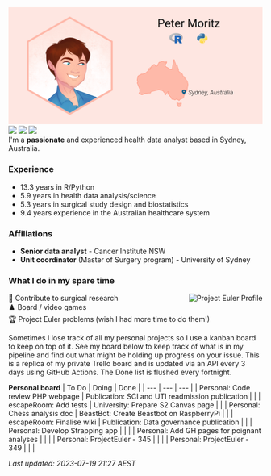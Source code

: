 ![](img/ProfileBanner.png)
[![](https://img.shields.io/badge/LinkedIn-blue?logo=linkedin)](https://www.linkedin.com/in/peter-moritz/) 
[![](https://img.shields.io/badge/ORCID-A6CE39?logo=orcid&logoColor=white)](https://orcid.org/0000-0002-0106-3893) 
[![](https://img.shields.io/badge/-WoS%20Researcher%20Profile-786BAA?logo=data%3Aimage%2Fpng%3Bbase64%2CiVBORw0KGgoAAAANSUhEUgAAAHAAAAB%2BCAYAAAD86pU7AAAIPklEQVR42u3cA5AkSQCF4RytbZ9t27Zt27Zt27ZtY23bNmZ7p9%2F9EXF3q5lpTHVWZVW%2BiC8ufLv7oqqzUsb1nNla9XAw6hkfJwt8GsI8fIgTsSqKjE%2FkyzsIaagSg3ADtkCp8Ylcea0xGcrCRNyDrX2Z0SnwGygP43ADNvGv2fDKOx0KQFecgCbGWnx5bTEDCtACPI6N%2FFNZ%2BAI%2FgwroTxyFWibw%2BPIOhiwZg7PQyPgE9sE%2BCrJsFq5EC99CzQq8FwrRPFyPDr6N3MtbEfOgCCjHFWjsm8m%2BwA%2BhiJmGM1HHN1R9eZsjDUXUUOxX9eeHL%2FBXyAHfYnPf2NLl7QY5JI278O%2Fvoy%2FwT8hBE3AgivzT57b30D6pBf4OxcBsHIuSJJW3FRQzv6GNn7B22zQcEPfyOiEFxdjjaBDXAh%2BHEqAP1opbebUxBUqIBTgaRXEp8DQogd4Oek61CC2wFrbFPjgap%2BMq3IF78RReXMKjuBe34iqcjqOwN7bE6mhaTYF%2FQAn1a5Cj1FFQAc1FD7yJa3H4GnVP3OXfpRol2ARsVNPyNoRCcAd%2F%2BFrYAhfiTfRBCkqQFA6pSYE3QyHYuIrXagPsh8fQLUGFXonifAr8EbJsBIqyHOg0wgl4D5OhGHs810M7pZgNWXZtnqPWIuyMlzAeiqHfUN9kme2hEGwU0GfInngHs6AY%2BRFNTRa5HbJsPIoD%2Fp6si7PRBWkoBrqglcmQbyHL7ivw5MBGeANzIcf1R2tTTSZBlu1qaZanOe7GZPdLrHxv6iqQZSk0CmG%2B9SoMgxw1srIn8RTIsu9CnHctxVUY7%2FCTuLJZIs9Cll0UkRWQWzADcsxgs0R%2BgyzbKkIrIU3xnGPzsW%2BGOYBJoX4El7TWw%2BdQxFVgA%2FNvWkOW%2FRbxtckTMRGKqJfNEtkbsuxWBxaYG%2BEVLIKihadviVwLWXagQzsF9sBoKCI%2BMsvkNciyNRzb7tEAr6ECCtlyS28%2FQxaVo8zhLf%2FTIvP0%2FZvhkEWdY7B3tTNkWRobVraBaQFk0VMx2EFXhMcsv1JfM5WkA2TZWTHay3ocZkMFthCrmEqyI2TZ3jHbkLyhhVHqbaaKnARZtm4MjwS0wFdQAUyp7j636yDLmsf0XEcJPoACdoypJk9CFs1HcYxPVzXH80hDARicaVPT25BFAxNwvrEB7glghJpCxhmrr2O7iBv%2BOuMNSEF5eiCbzb1%2FQha9mKCj4mW4Ks8SB2Z7wV5fyKI7YBJYYnmOr86sN3uNDGMbRQJLPC2HJ%2FHeLF6doa3EnwiTwBJLcGMWA5vOud7hPQuy6HAkMv8ObO5DGqrETGxicsxCyKL9YRJ%2B8%2FBLUCVON3lElu0Jk%2FASm1Qy7fYMarlQ4I4wvkS1Q3cIg5DX9KIvMPwtjJ2xjSGOFejT7vfS5qu%2Bv%2Fq3%2FLeTewX68mrhfQjfoJY7BfryivAQKiCkcbkrBe5hfIFXoxxawmzsZEjUvwP3S3h5p2MuVIlBaG%2BIn4mJZnlHYyZUjXdRanLIZD8XaqW8HTAVyqACpxniVyOiU97BGANlaQrWMiSK64G3JbC8KVCOvkdWV1D%2BBVn0QoLKOzK%2F8gBktQH6G8iirxNS3qmYAdXAFGxqMuRdvyst8I%2F0KzAHCsAvKInSvtB5KI5peaW4D%2FOhgFRgH1NNboAsaxHHiWk8jhQUsP6o8kKkEyDL1o9ZeWvhJ6ShArnEVJEdIMv2iVF5%2B2AgVGBT0DEq5wPPjcnv3ZWYClnykKkkJZgPWfS04%2BW1x2sohyyaizVNJRkGWdTV4fK2QjcoJM%2BbSvJLCEfM6jhWXEPcivFQiOZXNk%2F6KmTZWg6VtzW%2BwyIIQISewqshyw52oLjGuBkToAiZj9XDvivtjoiXtx9%2BDf%2Bpy25E2hppyKI%2FI1rcmngIM6AIm43VwzylVI5GEZsKuxZDIUc8aZbIr5Bl20SguHo4A52xCHJIX7NEnoEsuyzkjbXH4yeUQ44Zip3DvvDnpxCKq4%2Fj8QXmQw4ag83MMlkJsqwczSwV1xLn4FdniwOGYltTSYowIW47tfnLrotb0BMpyPHyNo3O%2Fhjg4QKU1gCH4jWMQhpyXJ9s9sfcClk2FrUCKK0E2%2BJ2dMZcKCY6I6sLAreFQrBpnqWVYStchx8wCYqZ7ljZZJlamAFZdkuOH9z74k78gglIQzH0Nigvt%2FwAWTYcpVUU1hQ74mK8iT6YBcVYGg%2BjickjN0Ih2PzfwcdGOAI34330wRSkoQRYgEtR1%2BSZ9S28RiejN77E07i22T0l1%2Fw71B%2BLBVACTcQRKDU1SDHWxQ44EVfjEbyFr9EFPdELAzBwCf3QCz3QBV%2FhDTyAy3E0tsZa6IgmKF7ie60CSqhx2BVFxkLKUAsN0HAJ9VALpXmOKrtACdQXq8Rhj%2BV5UIKk8CRaxGWTbANMgxJgKk5AadzOGDwHhS%2F8mRVXC1wTKSiG5uNeNIr74civoJgZi91QnITTrbuiIkYf5s%2BgY9KuovobctwQ7I0Sk9CrOdKQg2bjQTQ3Sc2%2F63s9HJyE%2Fh2bL%2Flbl%2BQSD3ToKRyNi1HP%2BPxfYDH%2BgiJsOu5Ha99Y5SXuHNENt3PxLtbKPAHtS%2Fw8YvOX32ArlPp2sp%2BdmQeFqBw%2FYd%2F8rkf2JT4a4vTX99jRF1fzw5ZjIUtm4SNsgTLfQDAlHo8KCyvjr2Ctwsyg%2BM%2BKb6CALUQfnIN2xqegJa4c4OnZCXgL26G%2B8bFW4kVI1%2BC37Q%2Bcjw7%2BGy68a66%2Bz3FyuTuuwJp%2BUBKNElfC1Ax7Tv7GpVgLtY1P5Eo8AYsgLMAwvI8jsJJ%2F0txY%2BN0Qm2BdNDMJyz9kMo0Tv4SRNgAAAABJRU5ErkJggg%3D%3D)](https://www.webofscience.com/wos/author/record/IST-1945-2023)  
I'm a **passionate** and experienced health data analyst based in Sydney, Australia.

### Experience

* <!--RPythonExp-->13.3<!--END--> years in R/Python
* <!--HealthAnalysis-->5.9<!--END--> years in health data analysis/science
* <!--SurgDesign-->5.3<!--END--> years in surgical study design and biostatistics
* <!--AusHC-->9.4<!--END--> years experience in the Australian healthcare system

### Affiliations

* **Senior data analyst** - Cancer Institute NSW
* **Unit coordinator** (Master of Surgery program) - University of Sydney

### What I do in my spare time

:memo: Contribute to surgical research<img src="https://projecteuler.net/profile/PeterM74.png" alt="Project Euler Profile" align="right"/>  
:chess_pawn: Board / video games  
:trophy: Project Euler problems (wish I had more time to do them!)

Sometimes I lose track of all my personal projects so I use a kanban board to keep on top of it. See my board below to keep track of what is in my pipeline and find out what might be holding up progress on your issue. This is a replica of my private Trello board and is updated via an API every 3 days using GitHub Actions. The Done list is flushed every fortnight.

<!--TrelloBoard-->
**Personal board**
| To Do | Doing | Done |
| --- | --- | --- |
| Personal: Code review PHP webpage | Publication: SCI and UTI readmission publication |  |
| escapeRoom: Add tests | University: Prepare S2 Canvas page |   |
| Personal: Chess analysis doc | BeastBot: Create Beastbot on RaspberryPi |   |
| escapeRoom: Finalise wiki | Publication: Data governance publication |   |
| Personal: Develop Strapping app |   |   |
| Personal: Add GH pages for poignant analyses |   |   |
| Personal: ProjectEuler - 345 |   |   |
| Personal: ProjectEuler - 349 |   |   |

*Last updated: 2023-07-19 21:27 AEST*
<!--END-->
